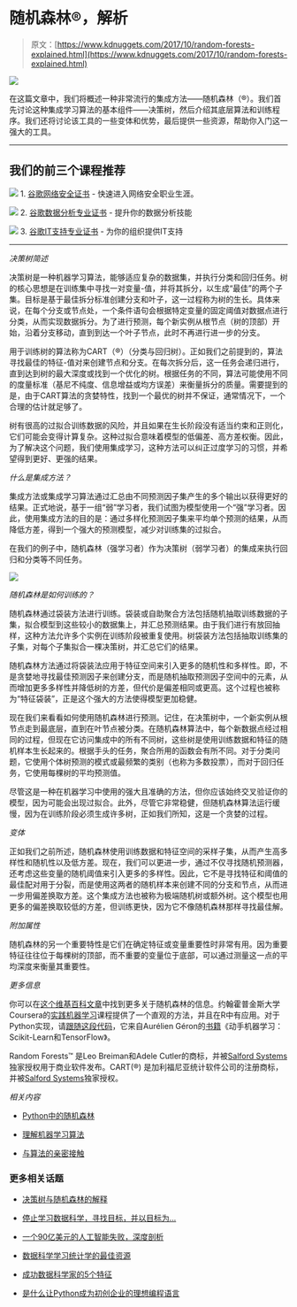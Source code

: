 # 随机森林®，解析

> 原文：[https://www.kdnuggets.com/2017/10/random-forests-explained.html](https://www.kdnuggets.com/2017/10/random-forests-explained.html)

![](../Images/32bd7c1f79cf7bfb80a751e5590bb162.png)

在这篇文章中，我们将概述一种非常流行的集成方法——随机森林（®）。我们首先讨论这种集成学习算法的基本组件——决策树，然后介绍其底层算法和训练程序。我们还将讨论该工具的一些变体和优势，最后提供一些资源，帮助你入门这一强大的工具。

* * *

## 我们的前三个课程推荐

![](../Images/0244c01ba9267c002ef39d4907e0b8fb.png) 1\. [谷歌网络安全证书](https://www.kdnuggets.com/google-cybersecurity) - 快速进入网络安全职业生涯。

![](../Images/e225c49c3c91745821c8c0368bf04711.png) 2\. [谷歌数据分析专业证书](https://www.kdnuggets.com/google-data-analytics) - 提升你的数据分析技能

![](../Images/0244c01ba9267c002ef39d4907e0b8fb.png) 3\. [谷歌IT支持专业证书](https://www.kdnuggets.com/google-itsupport) - 为你的组织提供IT支持

* * *

*决策树简述*

决策树是一种机器学习算法，能够适应复杂的数据集，并执行分类和回归任务。树的核心思想是在训练集中寻找一对变量-值，并将其拆分，以生成“最佳”的两个子集。目标是基于最佳拆分标准创建分支和叶子，这一过程称为树的生长。具体来说，在每个分支或节点处，一个条件语句会根据特定变量的固定阈值对数据点进行分类，从而实现数据拆分。为了进行预测，每个新实例从根节点（树的顶部）开始，沿着分支移动，直到到达一个叶子节点，此时不再进行进一步的分支。

用于训练树的算法称为CART（®）（分类与回归树）。正如我们之前提到的，算法寻找最佳的特征-值对来创建节点和分支。在每次拆分后，这一任务会递归进行，直到达到树的最大深度或找到一个优化的树。根据任务的不同，算法可能使用不同的度量标准（基尼不纯度、信息增益或均方误差）来衡量拆分的质量。需要提到的是，由于CART算法的贪婪特性，找到一个最优的树并不保证，通常情况下，一个合理的估计就足够了。

树有很高的过拟合训练数据的风险，并且如果在生长阶段没有适当约束和正则化，它们可能会变得计算复杂。这种过拟合意味着模型的低偏差、高方差权衡。因此，为了解决这个问题，我们使用集成学习，这种方法可以纠正过度学习的习惯，并希望得到更好、更强的结果。

*什么是集成方法？*

集成方法或集成学习算法通过汇总由不同预测因子集产生的多个输出以获得更好的结果。正式地说，基于一组“弱”学习者，我们试图为模型使用一个“强”学习者。因此，使用集成方法的目的是：通过多样化预测因子集来平均单个预测的结果，从而降低方差，得到一个强大的预测模型，减少对训练集的过拟合。

在我们的例子中，随机森林（强学习者）作为决策树（弱学习者）的集成来执行回归和分类等不同任务。

![](../Images/2b5e97066ca2c2499491ffcb8bd2221c.png)

*随机森林是如何训练的？*

随机森林通过袋装方法进行训练。袋装或自助聚合方法包括随机抽取训练数据的子集，拟合模型到这些较小的数据集上，并汇总预测结果。由于我们进行有放回抽样，这种方法允许多个实例在训练阶段被重复使用。树袋装方法包括抽取训练集的子集，对每个子集拟合一棵决策树，并汇总它们的结果。

随机森林方法通过将袋装法应用于特征空间来引入更多的随机性和多样性。即，不是贪婪地寻找最佳预测因子来创建分支，而是随机抽取预测因子空间中的元素，从而增加更多多样性并降低树的方差，但代价是偏差相同或更高。这个过程也被称为“特征袋装”，正是这个强大的方法使得模型更加稳健。

现在我们来看看如何使用随机森林进行预测。记住，在决策树中，一个新实例从根节点走到最底层，直到在叶节点被分类。在随机森林算法中，每个新数据点经过相同的过程，但现在它访问集成中的所有不同树，这些树是使用训练数据和特征的随机样本生长起来的。根据手头的任务，聚合所用的函数会有所不同。对于分类问题，它使用个体树预测的模式或最频繁的类别（也称为多数投票），而对于回归任务，它使用每棵树的平均预测值。

尽管这是一种在机器学习中使用的强大且准确的方法，但你应该始终交叉验证你的模型，因为可能会出现过拟合。此外，尽管它非常稳健，但随机森林算法运行缓慢，因为在训练阶段必须生成许多树，正如我们所知，这是一个贪婪的过程。

*变体*

正如我们之前所述，随机森林使用训练数据和特征空间的采样子集，从而产生高多样性和随机性以及低方差。现在，我们可以更进一步，通过不仅寻找随机预测器，还考虑这些变量的随机阈值来引入更多的多样性。因此，它不是寻找特征和阈值的最佳配对用于分裂，而是使用这两者的随机样本来创建不同的分支和节点，从而进一步用偏差换取方差。这个集成方法也被称为极端随机树或额外树。这个模型也用更多的偏差换取较低的方差，但训练更快，因为它不像随机森林那样寻找最佳解。

*附加属性*

随机森林的另一个重要特性是它们在确定特征或变量重要性时非常有用。因为重要特征往往位于每棵树的顶部，而不重要的变量位于底部，可以通过测量这一点的平均深度来衡量其重要性。

*更多信息*

你可以在[这个维基百科文章](https://en.wikipedia.org/wiki/Random_forest)中找到更多关于随机森林的信息。约翰霍普金斯大学Coursera的[实践机器学习](https://www.coursera.org/learn/practical-machine-learning/lecture/XKsl6/random-forests)课程提供了一个直观的方法，并且在R中有应用。对于Python实现，请[跟随这段代码](https://github.com/ageron/handson-ml/blob/master/07_ensemble_learning_and_random_forests.ipynb)，它来自Aurélien Géron的[书籍](https://shop.oreilly.com/product/0636920052289.do)《动手机器学习：Scikit-Learn和TensorFlow》。

Random Forests™ 是Leo Breiman和Adele Cutler的商标，并被[Salford Systems](https://www.salford-systems.com/products/randomforests)独家授权用于商业软件发布。CART(®) 是加利福尼亚统计软件公司的注册商标，并被[Salford Systems](https://www.salford-systems.com/products/cart)独家授权。

*相关内容*

+   [Python中的随机森林](/2016/12/random-forests-python.html)

+   [理解机器学习算法](/2017/10/understanding-machine-learning-algorithms.html)

+   [与算法的亲密接触](/2017/03/dataiku-top-algorithms.html)

### 更多相关话题

+   [决策树与随机森林的解释](https://www.kdnuggets.com/2022/08/decision-trees-random-forests-explained.html)

+   [停止学习数据科学，寻找目标，并以目标为…](https://www.kdnuggets.com/2021/12/stop-learning-data-science-find-purpose.html)

+   [一个90亿美元的人工智能失败，深度剖析](https://www.kdnuggets.com/2021/12/9b-ai-failure-examined.html)

+   [数据科学学习统计学的最佳资源](https://www.kdnuggets.com/2021/12/springboard-top-resources-learn-data-science-statistics.html)

+   [成功数据科学家的5个特征](https://www.kdnuggets.com/2021/12/5-characteristics-successful-data-scientist.html)

+   [是什么让Python成为初创企业的理想编程语言](https://www.kdnuggets.com/2021/12/makes-python-ideal-programming-language-startups.html)
